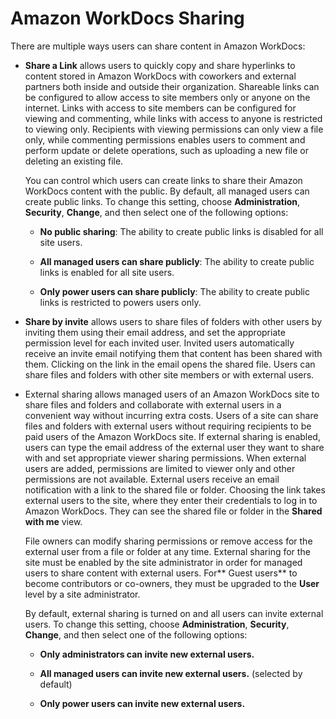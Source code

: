 # Amazon WorkDocs Sharing<a name="sharing"></a>

There are multiple ways users can share content in Amazon WorkDocs:

+ **Share a Link** allows users to quickly copy and share hyperlinks to content stored in Amazon WorkDocs with coworkers and external partners both inside and outside their organization\. Shareable links can be configured to allow access to site members only or anyone on the internet\. Links with access to site members can be configured for viewing and commenting, while links with access to anyone is restricted to viewing only\. Recipients with viewing permissions can only view a file only, while commenting permissions enables users to comment and perform update or delete operations, such as uploading a new file or deleting an existing file\.

  You can control which users can create links to share their Amazon WorkDocs content with the public\. By default, all managed users can create public links\. To change this setting, choose **Administration**, **Security**, **Change**, and then select one of the following options:

  + **No public sharing**: The ability to create public links is disabled for all site users\.

  + **All managed users can share publicly**: The ability to create public links is enabled for all site users\.

  + **Only power users can share publicly**: The ability to create public links is restricted to powers users only\.

+ **Share by invite** allows users to share files of folders with other users by inviting them using their email address, and set the appropriate permission level for each invited user\. Invited users automatically receive an invite email notifying them that content has been shared with them\. Clicking on the link in the email opens the shared file\. Users can share files and folders with other site members or with external users\. 

+ External sharing allows managed users of an Amazon WorkDocs site to share files and folders and collaborate with external users in a convenient way without incurring extra costs\. Users of a site can share files and folders with external users without requiring recipients to be paid users of the Amazon WorkDocs site\. If external sharing is enabled, users can type the email address of the external user they want to share with and set appropriate viewer sharing permissions\. When external users are added, permissions are limited to viewer only and other permissions are not available\. External users receive an email notification with a link to the shared file or folder\. Choosing the link takes external users to the site, where they enter their credentials to log in to Amazon WorkDocs\. They can see the shared file or folder in the **Shared with me** view\.

  File owners can modify sharing permissions or remove access for the external user from a file or folder at any time\. External sharing for the site must be enabled by the site administrator in order for managed users to share content with external users\. For** Guest users** to become contributors or co\-owners, they must be upgraded to the **User** level by a site administrator\.

  By default, external sharing is turned on and all users can invite external users\. To change this setting, choose **Administration**, **Security**, **Change**, and then select one of the following options:

  + **Only administrators can invite new external users\.**

  + **All managed users can invite new external users\.** \(selected by default\)

  + **Only power users can invite new external users\.**